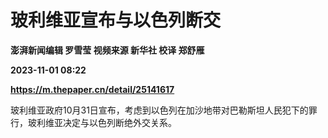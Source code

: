 # 玻利维亚宣布与以色列断交
**澎湃新闻编辑 罗雪莹 视频来源 新华社 校译 郑舒雁**

**2023-11-01 08:22**

**https://m.thepaper.cn/detail/25141617**

玻利维亚政府10月31日宣布，考虑到以色列在加沙地带对巴勒斯坦人民犯下的罪行，玻利维亚决定与以色列断绝外交关系。